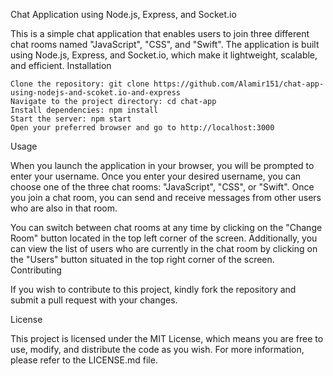 
Chat Application using Node.js, Express, and Socket.io

This is a simple chat application that enables users to join three different chat rooms named "JavaScript", "CSS", and "Swift". The application is built using Node.js, Express, and Socket.io, which make it lightweight, scalable, and efficient.
Installation

    Clone the repository: git clone https://github.com/Alamir151/chat-app-using-nodejs-and-scoket.io-and-express
    Navigate to the project directory: cd chat-app
    Install dependencies: npm install
    Start the server: npm start
    Open your preferred browser and go to http://localhost:3000

Usage

When you launch the application in your browser, you will be prompted to enter your username. Once you enter your desired username, you can choose one of the three chat rooms: "JavaScript", "CSS", or "Swift". Once you join a chat room, you can send and receive messages from other users who are also in that room.

You can switch between chat rooms at any time by clicking on the "Change Room" button located in the top left corner of the screen. Additionally, you can view the list of users who are currently in the chat room by clicking on the "Users" button situated in the top right corner of the screen.
Contributing

If you wish to contribute to this project, kindly fork the repository and submit a pull request with your changes.


License

This project is licensed under the MIT License, which means you are free to use, modify, and distribute the code as you wish. For more information, please refer to the LICENSE.md file.
